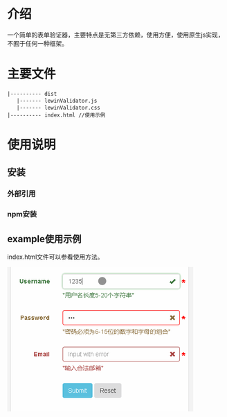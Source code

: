 # 介绍
一个简单的表单验证器，主要特点是无第三方依赖，使用方便，使用原生js实现，不囿于任何一种框架。

# 主要文件
```
|---------- dist
   |------- lewinValidator.js
   |------- lewinValidator.css
|---------- index.html //使用示例
```

# 使用说明
## 安装
### 外部引用



### npm安装


## example使用示例
index.html文件可以参看使用方法。

![图片发自简书App](<https://raw.githubusercontent.com/huanglw/lewinValidator/master/image/lewinValidator.gif>)

